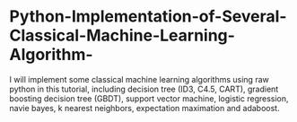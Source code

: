 # Python-Implementation-of-Several-Classical-Machine-Learning-Algorithm-
I will implement some classical machine learning algorithms using raw python in this tutorial, including decision tree (ID3, C4.5, CART), gradient boosting decision tree (GBDT), support vector machine, logistic regression, navie bayes, k nearest neighbors, expectation maximation and adaboost.
